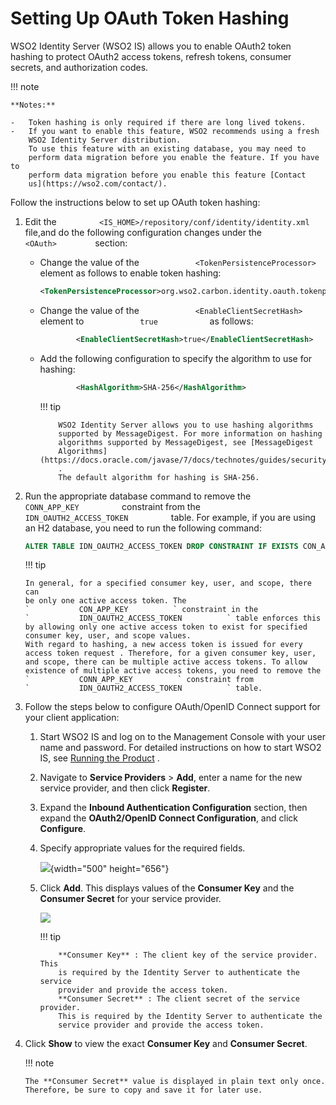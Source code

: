# Setting Up OAuth Token Hashing

WSO2 Identity Server (WSO2 IS) allows you to enable OAuth2 token hashing
to protect OAuth2 access tokens, refresh tokens, consumer secrets, and
authorization codes.

!!! note
    
    **Notes:**
    
    -   Token hashing is only required if there are long lived tokens.
    -   If you want to enable this feature, WSO2 recommends using a fresh
        WSO2 Identity Server distribution.  
        To use this feature with an existing database, you may need to
        perform data migration before you enable the feature. If you have to
        perform data migration before you enable this feature [Contact
        us](https://wso2.com/contact/).
    

Follow the instructions below to set up OAuth token hashing:

1.  Edit the
    `          <IS_HOME>/repository/conf/identity/identity.xml         `
    file,and do the following configuration changes under the
    `          <OAuth>         ` section:
    -   Change the value of the
        `             <TokenPersistenceProcessor>            ` element
        as follows to enable token hashing:

        ``` xml
        <TokenPersistenceProcessor>org.wso2.carbon.identity.oauth.tokenprocessor.HashingPersistenceProcessor</TokenPersistenceProcessor>
        ```

    -   Change the value of the
        `             <EnableClientSecretHash>            ` element to
        `             true            ` as follows:

        ``` xml
                <EnableClientSecretHash>true</EnableClientSecretHash>
        ```

    -   Add the following configuration to specify the algorithm to use
        for hashing:

        ``` xml
                <HashAlgorithm>SHA-256</HashAlgorithm>
        ```

        !!! tip
        
                WSO2 Identity Server allows you to use hashing algorithms
                supported by MessageDigest. For more information on hashing
                algorithms supported by MessageDigest, see [MessageDigest
                Algorithms](https://docs.oracle.com/javase/7/docs/technotes/guides/security/StandardNames.html#MessageDigest)
                .  
                The default algorithm for hashing is SHA-256.
        

2.  Run the appropriate database command to remove the
    `           CONN_APP_KEY          ` constraint from the
    `           IDN_OAUTH2_ACCESS_TOKEN          ` table. For example,
    if you are using an H2 database, you need to run the following
    command:

    ``` sql
    ALTER TABLE IDN_OAUTH2_ACCESS_TOKEN DROP CONSTRAINT IF EXISTS CON_APP_KEY
    ```

    !!! tip
    
        In general, for a specified consumer key, user, and scope, there can
        be only one active access token. The
        `           CON_APP_KEY          ` constraint in the
        `           IDN_OAUTH2_ACCESS_TOKEN          ` table enforces this
        by allowing only one active access token to exist for specified
        consumer key, user, and scope values.  
        With regard to hashing, a new access token is issued for every
        access token request . Therefore, for a given consumer key, user,
        and scope, there can be multiple active access tokens. To allow
        existence of multiple active access tokens, you need to remove the
        `           CONN_APP_KEY          ` constraint from
        `           IDN_OAUTH2_ACCESS_TOKEN          ` table.
    

3.  Follow the steps below to configure OAuth/OpenID Connect support for
    your client application:

    1.  Start WSO2 IS and log on to the Management Console with
        your user name and password. For detailed instructions on how to
        start WSO2 IS, see [Running the Product](_Running_the_Product_)
        .
    2.  Navigate to **Service Providers** \> **Add**, enter a name for
        the new service provider, and then click **Register**.

    3.  Expand the **Inbound Authentication Configuration** section,
        then expand the **OAuth2/OpenID Connect Configuration**, and
        click **Configure**.

    4.  Specify appropriate values for the required fields.

        ![]( ../../assets/img/103329661/103329662.png){width="500"
        height="656"}

    5.  Click **Add**. This displays values of the **Consumer Key** and
        the **Consumer Secret** for your service provider.

        ![]( ../../assets/img/103329661/103329663.png) 

        !!! tip
        
                **Consumer Key** : The client key of the service provider. This
                is required by the Identity Server to authenticate the service
                provider and provide the access token.  
                **Consumer Secret** : The client secret of the service provider.
                This is required by the Identity Server to authenticate the
                service provider and provide the access token.
        

4.  Click **Show** to view the exact **Consumer Key** and **Consumer
    Secret**.

    !!! note
    
        The **Consumer Secret** value is displayed in plain text only once.
        Therefore, be sure to copy and save it for later use.
    
